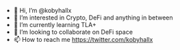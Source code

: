 - 👋 Hi, I’m @kobyhallx
- 👀 I’m interested in Crypto,  DeFi and anything in between
- 🌱 I’m currently learning TLA+
- 💞️ I’m looking to collaborate on DeFi space
- 📫 How to reach me https://twitter.com/kobyhallx

<!---
kobyhallx/kobyhallx is a ✨ special ✨ repository because its `README.md` (this file) appears on your GitHub profile.
You can click the Preview link to take a look at your changes.
--->
